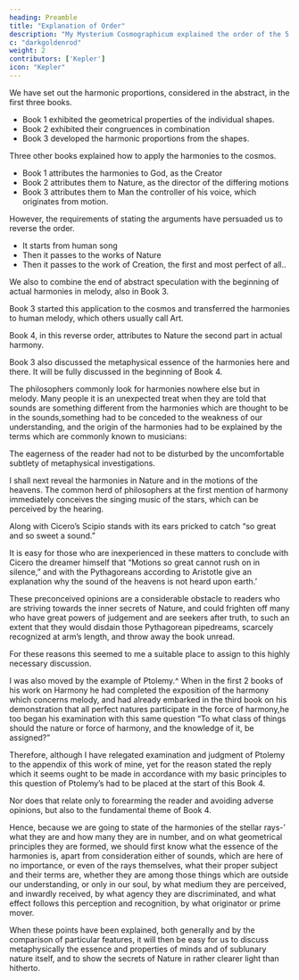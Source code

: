 ```yaml
---
heading: Preamble
title: "Explanation of Order"
description: "My Mysterium Cosmographicum explained the order of the 5 solids in the world"
c: "darkgoldenrod"
weight: 2
contributors: ['Kepler']
icon: "Kepler"
---
```




We have set out the harmonic proportions, considered in the abstract, in the first three books.

- Book 1 exhibited the geometrical properties of the individual shapes.
- Book 2 exhibited their congruences in combination
- Book 3 developed the harmonic proportions from the shapes.

Three other books explained how to apply the harmonies to the cosmos.

- Book 1 attributes the harmonies to God, as the Creator
- Book 2 attributes them to Nature, as the director of the differing motions
- Book 3 attributes them to Man the controller of his voice, which originates from motion. 

However, the requirements of stating the arguments have persuaded us to reverse the order.
- It starts from human song
- Then it passes to the works of Nature
- Then it passes to the work of Creation, the first and most perfect of all..

We also to combine the end of abstract speculation with the beginning of actual harmonies in melody, also in Book 3.

Book 3 started this application to the cosmos and transferred the harmonies to human melody, which others usually call Art.

Book 4, in this reverse order, attributes to Nature the second part in actual harmony. 

Book 3 also discussed the metaphysical essence of the harmonies here and there. It will be fully discussed in the beginning of Book 4. 

The philosophers commonly look for harmonies nowhere else but in melody. Many people it is an unexpected treat when they are told that sounds are something different from the harmonies which are thought to be in the sounds,something had to be conceded to the weakness of our understanding, and the origin of the harmonies had to be explained by the terms which are commonly known to musicians:

The eagerness of the reader had not to be disturbed by the uncomfortable subtlety of metaphysical investigations.

I shall next reveal the harmonies in Nature and in the motions of the heavens. The common herd of philosophers at the first mention of harmony immediately conceives the singing music of the stars, which can be perceived by the hearing.

Along with Cicero’s Scipio stands with its ears pricked to catch “so great and so sweet a sound.” 

It is easy for those who are inexperienced in these matters to conclude with Cicero the dreamer himself that “Motions so great cannot rush on in silence,” and with the Pythagoreans according to Aristotle give an explanation why the sound of the heavens is not heard upon earth.’ 

These preconceived opinions are a considerable obstacle to readers who are striving towards the inner secrets of Nature, and could frighten off many who have great powers of judgement and are seekers after truth, to such an extent that they would disdain those Pythagorean pipedreams, scarcely recognized at arm’s length, and throw away the book unread. 

For these reasons this seemed to me a suitable place to assign to this highly necessary discussion.

I was also moved by the example of Ptolemy.^ When in the first 2 books of his work on Harmony he had completed the exposition of the harmony which concerns melody, and had already embarked in the third book on his demonstration that all perfect natures participate in the force of harmony,he too began his examination with this same question “To what class of things should the nature or force of harmony, and the knowledge of it, be assigned?” 

Therefore, although I have relegated examination and judgment of Ptolemy to the appendix of this work of mine, yet for the reason stated the reply which it seems ought to be made in accordance with my basic principles to this question of Ptolemy’s had to be placed at the start of this Book 4. 

Nor does that relate only to forearming the reader and avoiding adverse opinions, but also to the fundamental theme of Book 4.

Hence, because we are going to state of the harmonies of the stellar rays-’ what they are and how many they are in number,
and on what geometrical principles they are formed, we should first know what the essence of the harmonies is, apart from consideration either of sounds, which are here of no importance, or even of the rays  themselves, what their proper subject and their terms are, whether they are among those things which are outside our understanding, or only in our soul, by what medium they are perceived, and inwardly received, by what agency they are discriminated, and what effect follows this perception and recognition, by what originator or prime mover. 

When these points have been explained, both generally and by the comparison of particular features, it will then be easy for us to discuss metaphysically the essence and properties of minds and of sublunary nature itself, and to show the secrets of Nature in rather clearer light than hitherto.

